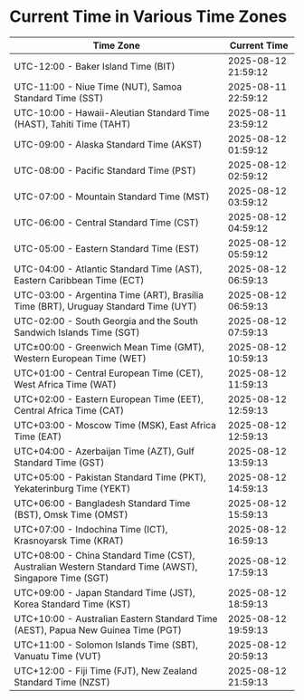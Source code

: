 # Current Time in Various Time Zones

| Time Zone | Current Time |
|-----------|--------------|
| UTC-12:00 - Baker Island Time (BIT) | 2025-08-12 21:59:12 |
| UTC-11:00 - Niue Time (NUT), Samoa Standard Time (SST) | 2025-08-11 22:59:12 |
| UTC-10:00 - Hawaii-Aleutian Standard Time (HAST), Tahiti Time (TAHT) | 2025-08-11 23:59:12 |
| UTC-09:00 - Alaska Standard Time (AKST) | 2025-08-12 01:59:12 |
| UTC-08:00 - Pacific Standard Time (PST) | 2025-08-12 02:59:12 |
| UTC-07:00 - Mountain Standard Time (MST) | 2025-08-12 03:59:12 |
| UTC-06:00 - Central Standard Time (CST) | 2025-08-12 04:59:12 |
| UTC-05:00 - Eastern Standard Time (EST) | 2025-08-12 05:59:12 |
| UTC-04:00 - Atlantic Standard Time (AST), Eastern Caribbean Time (ECT) | 2025-08-12 06:59:13 |
| UTC-03:00 - Argentina Time (ART), Brasília Time (BRT), Uruguay Standard Time (UYT) | 2025-08-12 06:59:13 |
| UTC-02:00 - South Georgia and the South Sandwich Islands Time (SGT) | 2025-08-12 07:59:13 |
| UTC±00:00 - Greenwich Mean Time (GMT), Western European Time (WET) | 2025-08-12 10:59:13 |
| UTC+01:00 - Central European Time (CET), West Africa Time (WAT) | 2025-08-12 11:59:13 |
| UTC+02:00 - Eastern European Time (EET), Central Africa Time (CAT) | 2025-08-12 12:59:13 |
| UTC+03:00 - Moscow Time (MSK), East Africa Time (EAT) | 2025-08-12 12:59:13 |
| UTC+04:00 - Azerbaijan Time (AZT), Gulf Standard Time (GST) | 2025-08-12 13:59:13 |
| UTC+05:00 - Pakistan Standard Time (PKT), Yekaterinburg Time (YEKT) | 2025-08-12 14:59:13 |
| UTC+06:00 - Bangladesh Standard Time (BST), Omsk Time (OMST) | 2025-08-12 15:59:13 |
| UTC+07:00 - Indochina Time (ICT), Krasnoyarsk Time (KRAT) | 2025-08-12 16:59:13 |
| UTC+08:00 - China Standard Time (CST), Australian Western Standard Time (AWST), Singapore Time (SGT) | 2025-08-12 17:59:13 |
| UTC+09:00 - Japan Standard Time (JST), Korea Standard Time (KST) | 2025-08-12 18:59:13 |
| UTC+10:00 - Australian Eastern Standard Time (AEST), Papua New Guinea Time (PGT) | 2025-08-12 19:59:13 |
| UTC+11:00 - Solomon Islands Time (SBT), Vanuatu Time (VUT) | 2025-08-12 20:59:13 |
| UTC+12:00 - Fiji Time (FJT), New Zealand Standard Time (NZST) | 2025-08-12 21:59:13 |
